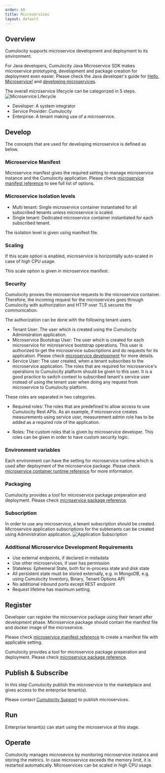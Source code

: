 ```yaml
---
order: 60
title: Microservices
layout: default
---
```

## Overview

Cumulocity supports microservice development and deployment to its environment.

For Java developers, Cumulocity Java Microservice SDK makes microservice prototyping, development and package creation for deployment even easier. Please check the Java developer's guide for [Hello, Microservice!](/guides/java/java-microservice) and [developing microservices](/guides/java/developing-microservice).

The overall microservice lifecycle can be categorized in 5 steps.
![Microservice Lifecycle](/guides/concepts-guide/microservicelifecycle.png)

* Developer: A system integrator
* Service Provider: Cumulocity
* Enterprise: A tenant making use of a microservice.

## Develop

The concepts that are used for developing microservice is defined as below.

### Microservice Manifest

Microservice manifest gives the required setting to manage microservice instance and the Cumulocity application.
Please check [microservice manifest reference](/guides/reference/microservice-manifest) to see full list of options.

### Microservice isolation levels

* Multi tenant: Single microservice container instantiated for all subscribed tenants unless microservice is scaled.
* Single tenant: Dedicated microservice container instantiated for each subscribed tenant.

The isolation level is given using manifest file.

### Scaling

If this scale option is enabled, microservice is horizontally auto-scaled in case of high CPU usage.

This scale option is given in microservice manifest.

### Security

Cumulocity proxies the microservice requests to the microservice container. Therefore, the incoming request for the microservices goes through Cumulocity with authorization and HTTP over TLS secures the communication.

The authorization can be done with the following tenant users.

* Tenant User: The user which is created using the Cumulocity Administration application.
* Microservice Bootstrap User: The user which is created for each microservice for microservice bootstrap operations. This user is authorized to get the microservice subscriptions and do requests for its application. Please check [microservice development](/guides/rest/microservice-development) for more details.
* Service User: The user created, when a tenant subscribes to the microservice application.
The roles that are required for microservice's operations to Cumulocity platform should be given to this user.
It is a good practice to switch context to subscribed tenant's service user instead of using the tenant user when doing any request from microservice to Cumulocity platform.

These roles are separated in two categories.

* Required roles: The roles that are predefined to allow access to use Cumulocity Rest APIs.
As an example, if microservice creates measurements using service user, measurement admin role has to be added as a required role of the application.

* Roles: The custom roles that is given by microservice developer. This roles can be given in order to have custom security logic.

### Environment variables

Each environment can have the setting for microservice runtime which is used after deployment of the microservice package.
Please check [microservice container runtime reference](guides/reference/microservice-runtime) for more information.

### Packaging

Cumulocity provides a tool for microservice package preperation and deployment. Please check [microservice package reference](/guides/reference/microservice-package).

### Subscription

In order to use any microservice, a tenant subscription should be created.
Microservice application subscriptions for the subtenants can be created using Administration application.
![Application Subscription](/guides/concepts-guide/applicationsubscription.png)

### Additional Microservice Development Requirements
* Use external endpoints, if declared in metadata
* Use other microservices, if user has permission
* Stateless: Ephemeral State, both for in-process state and disk state
* All persistent state must be stored externally, e.g. in MongoDB, e.g. using Cumulocity Inventory, Binary, Tenant Options API
* No additional inbound ports except REST endpoint
* Request lifetime has maximum setting.

## Register
Developer can register the microservice package using their tenant after development phase.
Microservice package should contain the manifest file and docker image of the microservice.

Please check [microservice manifest reference](/guides/reference/microservice-manifest) to create a manifest file with applicable setting.

Cumulocity provides a tool for microservice package preperation and deployment. Please check [microservice package reference](/guides/reference/microservice-package).

## Publish & Subscribe
In this step Cumulocity publish the microservice to the marketplace and gives access to the enterprise tenant(s).

Please contact [Cumulocity Support](https://support.cumulocity.com/hc/en-us) to publish microservices.

## Run
Enterprise tenant(s) can start using the microservice at this stage.

## Operate
Cumulocity manages microsevice by monitoring microservice instance and storing the metrics. In case microservice exceeds the memory limit, it is restarted automatically. Microservices can be scaled in high CPU usage.
